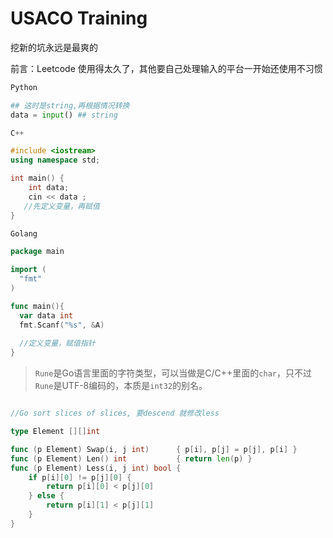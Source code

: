 # USACO Training

挖新的坑永远是最爽的

前言：Leetcode 使用得太久了，其他要自己处理输入的平台一开始还使用不习惯

```python
Python

## 这时是string,再根据情况转换 
data = input() ## string
```



```cpp
C++

#include <iostream>
using namespace std;

int main() {
    int data;
    cin << data ;
   //先定义变量，再赋值
}
```



```go
Golang

package main

import (
  "fmt"
)

func main(){
  var data int
  fmt.Scanf("%s", &A)
  
  //定义变量，赋值指针
}

```

> `Rune`是Go语言里面的字符类型，可以当做是C/C++里面的`char`，只不过`Rune`是UTF-8编码的，本质是`int32`的别名。

```go

//Go sort slices of slices, 要descend 就修改less

type Element [][]int

func (p Element) Swap(i, j int)      { p[i], p[j] = p[j], p[i] }
func (p Element) Len() int           { return len(p) }
func (p Element) Less(i, j int) bool {
    if p[i][0] != p[j][0] {
        return p[i][0] < p[j][0] 
    } else {
        return p[i][1] < p[j][1]
    }
}
```

